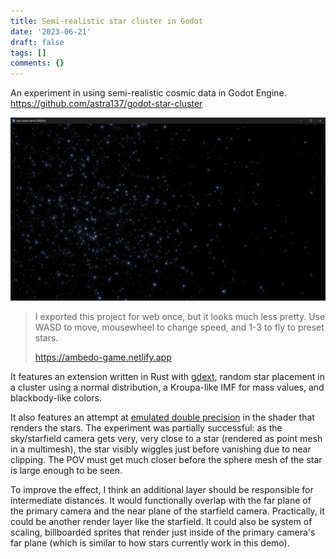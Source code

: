 ```yaml
---
title: Semi-realistic star cluster in Godot
date: '2023-06-21'
draft: false
tags: []
comments: {}
---
```

An experiment in using semi-realistic cosmic data in Godot Engine. https://github.com/astra137/godot-star-cluster

![stars rendered in Godot Engine](/uploads/godot-star-cluster.png)

<!--more -->

> I exported this project for web once, but it looks much less pretty. Use WASD to move, mousewheel to change speed, and 1-3 to fly to preset stars.
>
> https://ambedo-game.netlify.app

It features an extension written in Rust with
[gdext](https://github.com/godot-rust/gdext), random star placement in a cluster
using a normal distribution, a Kroupa-like IMF for mass values, and
blackbody-like colors.

It also features an attempt at
[emulated double precision](https://blog.cyclemap.link/2011-06-09-glsl-part2-emu/)
in the shader that renders the stars. The experiment was partially successful:
as the sky/starfield camera gets very, very close to a star (rendered as point
mesh in a multimesh), the star visibly wiggles just before vanishing due to near
clipping. The POV must get much closer before the sphere mesh of the star is
large enough to be seen.

To improve the effect, I think an additional layer should be responsible for
intermediate distances. It would functionally overlap with the far plane of the
primary camera and the near plane of the starfield camera. Practically, it could
be another render layer like the starfield. It could also be system of scaling,
billboarded sprites that render just inside of the primary camera's far plane
(which is similar to how stars currently work in this demo).
